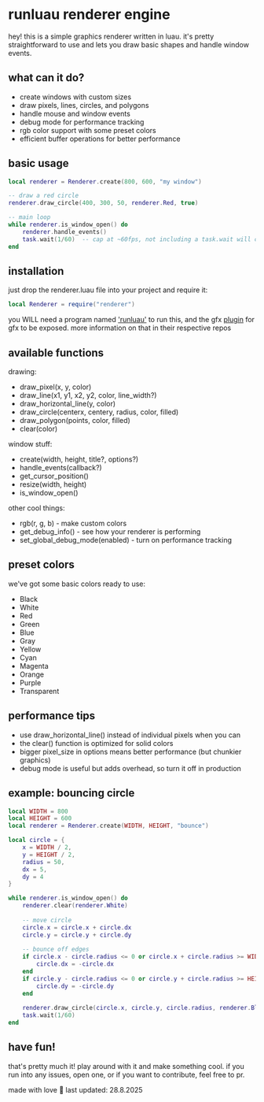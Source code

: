 runluau renderer engine
======================

hey! this is a simple graphics renderer written in luau. it's pretty straightforward to use and lets you draw basic shapes and handle window events.

what can it do?
--------------
- create windows with custom sizes
- draw pixels, lines, circles, and polygons
- handle mouse and window events
- debug mode for performance tracking
- rgb color support with some preset colors
- efficient buffer operations for better performance

basic usage
----------
```lua
local renderer = Renderer.create(800, 600, "my window")

-- draw a red circle
renderer.draw_circle(400, 300, 50, renderer.Red, true)

-- main loop
while renderer.is_window_open() do
    renderer.handle_events()
    task.wait(1/60)  -- cap at ~60fps, not including a task.wait will crash the program
end
```

installation
-----------
just drop the renderer.luau file into your project and require it:
```lua
local Renderer = require("renderer")
```
you WILL need a program named ['runluau'](https://github.com/plusgiant5/runluau) to run this, and the gfx [plugin](https://github.com/plusgiant5/runluau-plugins) for gfx to be exposed.
more information on that in their respective repos

available functions
-----------------
drawing:
- draw_pixel(x, y, color)
- draw_line(x1, y1, x2, y2, color, line_width?)
- draw_horizontal_line(y, color)
- draw_circle(centerx, centery, radius, color, filled)
- draw_polygon(points, color, filled)
- clear(color)

window stuff:
- create(width, height, title?, options?)
- handle_events(callback?)
- get_cursor_position()
- resize(width, height)
- is_window_open()

other cool things:
- rgb(r, g, b) - make custom colors
- get_debug_info() - see how your renderer is performing
- set_global_debug_mode(enabled) - turn on performance tracking

preset colors
------------
we've got some basic colors ready to use:
- Black
- White
- Red
- Green
- Blue
- Gray
- Yellow
- Cyan
- Magenta
- Orange
- Purple
- Transparent

performance tips
---------------
- use draw_horizontal_line() instead of individual pixels when you can
- the clear() function is optimized for solid colors
- bigger pixel_size in options means better performance (but chunkier graphics)
- debug mode is useful but adds overhead, so turn it off in production

example: bouncing circle
----------------------
```lua
local WIDTH = 800
local HEIGHT = 600
local renderer = Renderer.create(WIDTH, HEIGHT, "bounce")

local circle = {
    x = WIDTH / 2,
    y = HEIGHT / 2,
    radius = 50,
    dx = 5,
    dy = 4
}

while renderer.is_window_open() do
    renderer.clear(renderer.White)
    
    -- move circle
    circle.x = circle.x + circle.dx
    circle.y = circle.y + circle.dy
    
    -- bounce off edges
    if circle.x - circle.radius <= 0 or circle.x + circle.radius >= WIDTH then
        circle.dx = -circle.dx
    end
    if circle.y - circle.radius <= 0 or circle.y + circle.radius >= HEIGHT then
        circle.dy = -circle.dy
    end
    
    renderer.draw_circle(circle.x, circle.y, circle.radius, renderer.Blue, true)
    task.wait(1/60)
end
```

have fun!
-------
that's pretty much it! play around with it and make something cool. if you run into any issues, open one, or if you want to contribute, feel free to pr.

made with love 🖤
last updated: 28.8.2025
